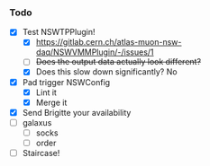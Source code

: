 ### Todo

- [x] Test NSWTPPlugin!
  - [x] https://gitlab.cern.ch/atlas-muon-nsw-daq/NSWVMMPlugin/-/issues/1
  - [ ] <del>Does the output data actually look different?</del>
  - [x] Does this slow down significantly? No
- [x] Pad trigger NSWConfig
  - [x] Lint it
  - [x] Merge it
- [x] Send Brigitte your availability
- [ ] galaxus
  - [ ] socks
  - [ ] order
- [ ] Staircase!
